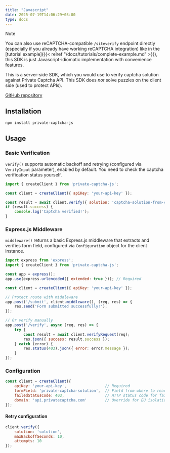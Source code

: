 ```yaml
---
title: "Javascript"
date: 2025-07-19T14:06:29+03:00
type: docs
---
```


> [!NOTE]
> You can also use reCAPTCHA-compatible `/siteverify` endpoint directly (especially if you already have working reCAPTCHA integration) like in the [tutorial example]({{< relref "/docs/tutorials/complete-example.md" >}}), this SDK is just Javascript-idiomatic implementation with convenience features.

This is a server-side SDK, which you would use to verify captcha solution against Private Captcha API. This SDK does _not_ solve puzzles on the client side (used to protect APIs).

[GitHub repository](https://github.com/PrivateCaptcha/private-captcha-js)

## Installation

```bash
npm install private-captcha-js
```

## Usage

### Basic Verification

`verify()` supports automatic backoff and retrying (configured via `VerifyInput` parameter), enabled by default. You need to check the captcha verification status yourself.

```javascript
import { createClient } from 'private-captcha-js';

const client = createClient({ apiKey: 'your-api-key' });

const result = await client.verify({ solution: 'captcha-solution-from-client' });
if (result.success) {
    console.log('Captcha verified!');
}
```

### Express.js Middleware

`middleware()` returns a basic Express.js middleware that extracts and verifies form field, configured via `Configuration` object for the client instance.

```javascript
import express from 'express';
import { createClient } from 'private-captcha-js';

const app = express();
app.use(express.urlencoded({ extended: true })); // Required

const client = createClient({ apiKey: 'your-api-key' });

// Protect route with middleware
app.post('/submit', client.middleware(), (req, res) => {
    res.send('Form submitted successfully!');
});

// Or verify manually
app.post('/verify', async (req, res) => {
    try {
        const result = await client.verifyRequest(req);
        res.json({ success: result.success });
    } catch (error) {
        res.status(403).json({ error: error.message });
    }
});
```

### Configuration

```javascript
const client = createClient({
    apiKey: 'your-api-key',                 // Required
    formField: 'private-captcha-solution',  // Field from where to read the solution
    failedStatusCode: 403,                  // HTTP status code for failed verifications (middleware)
    domain: 'api.privatecaptcha.com'        // Override for EU isolation or for self-hosting
});
```

#### Retry configuration

```javascript
client.verify({
    solution: 'solution',
    maxBackoffSeconds: 10,
    attempts: 10
});
```